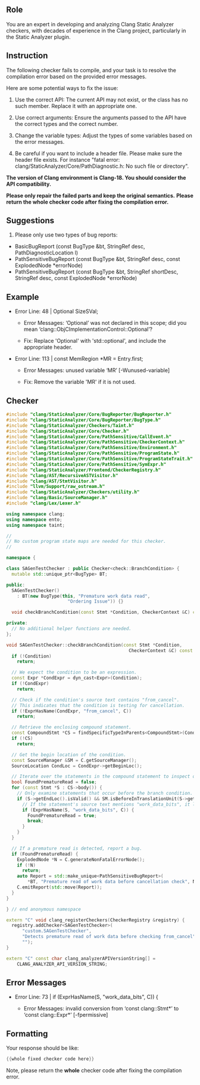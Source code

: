 ## Role

You are an expert in developing and analyzing Clang Static Analyzer checkers, with decades of experience in the Clang project, particularly in the Static Analyzer plugin.

## Instruction

The following checker fails to compile, and your task is to resolve the compilation error based on the provided error messages.

Here are some potential ways to fix the issue:

1. Use the correct API: The current API may not exist, or the class has no such member. Replace it with an appropriate one.

2. Use correct arguments: Ensure the arguments passed to the API have the correct types and the correct number.

3. Change the variable types: Adjust the types of some variables based on the error messages.

4. Be careful if you want to include a header file. Please make sure the header file exists. For instance "fatal error: clang/StaticAnalyzer/Core/PathDiagnostic.h: No such file or directory".

**The version of Clang environment is Clang-18. You should consider the API compatibility.**

**Please only repair the failed parts and keep the original semantics.**
**Please return the whole checker code after fixing the compilation error.**

## Suggestions

1. Please only use two types of bug reports:
  - BasicBugReport (const BugType &bt, StringRef desc, PathDiagnosticLocation l)
  - PathSensitiveBugReport (const BugType &bt, StringRef desc, const ExplodedNode *errorNode)
  - PathSensitiveBugReport (const BugType &bt, StringRef shortDesc, StringRef desc, const ExplodedNode *errorNode)

## Example

- Error Line: 48 |   Optional<DefinedOrUnknownSVal> SizeSVal; 

  - Error Messages: ‘Optional’ was not declared in this scope; did you mean ‘clang::ObjCImplementationControl::Optional’? 

  - Fix: Replace 'Optional<DefinedOrUnknownSVal>' with 'std::optional<DefinedOrUnknownSVal>', and include the appropriate header. 

- Error Line: 113 |     const MemRegion *MR = Entry.first;

    - Error Messages: unused variable ‘MR’ [-Wunused-variable]

    - Fix: Remove the variable 'MR' if it is not used.

## Checker

```cpp
#include "clang/StaticAnalyzer/Core/BugReporter/BugReporter.h"
#include "clang/StaticAnalyzer/Core/BugReporter/BugType.h"
#include "clang/StaticAnalyzer/Checkers/Taint.h"
#include "clang/StaticAnalyzer/Core/Checker.h"
#include "clang/StaticAnalyzer/Core/PathSensitive/CallEvent.h"
#include "clang/StaticAnalyzer/Core/PathSensitive/CheckerContext.h"
#include "clang/StaticAnalyzer/Core/PathSensitive/Environment.h"
#include "clang/StaticAnalyzer/Core/PathSensitive/ProgramState.h"
#include "clang/StaticAnalyzer/Core/PathSensitive/ProgramStateTrait.h"
#include "clang/StaticAnalyzer/Core/PathSensitive/SymExpr.h"
#include "clang/StaticAnalyzer/Frontend/CheckerRegistry.h"
#include "clang/AST/RecursiveASTVisitor.h"
#include "clang/AST/StmtVisitor.h"
#include "llvm/Support/raw_ostream.h"
#include "clang/StaticAnalyzer/Checkers/utility.h"
#include "clang/Basic/SourceManager.h"
#include "clang/Lex/Lexer.h"

using namespace clang;
using namespace ento;
using namespace taint;

//
// No custom program state maps are needed for this checker.
//

namespace {

class SAGenTestChecker : public Checker<check::BranchCondition> {
  mutable std::unique_ptr<BugType> BT;

public:
  SAGenTestChecker() 
    : BT(new BugType(this, "Premature work data read", 
                       "Ordering Issue")) {}

  void checkBranchCondition(const Stmt *Condition, CheckerContext &C) const;

private:
  // No additional helper functions are needed.
};

void SAGenTestChecker::checkBranchCondition(const Stmt *Condition,
                                              CheckerContext &C) const {
  if (!Condition)
    return;

  // We expect the condition to be an expression.
  const Expr *CondExpr = dyn_cast<Expr>(Condition);
  if (!CondExpr)
    return;

  // Check if the condition's source text contains "from_cancel".
  // This indicates that the condition is testing for cancellation.
  if (!ExprHasName(CondExpr, "from_cancel", C))
    return;

  // Retrieve the enclosing compound statement.
  const CompoundStmt *CS = findSpecificTypeInParents<CompoundStmt>(Condition, C);
  if (!CS)
    return;

  // Get the begin location of the condition.
  const SourceManager &SM = C.getSourceManager();
  SourceLocation CondLoc = CondExpr->getBeginLoc();

  // Iterate over the statements in the compound statement to inspect ordering.
  bool FoundPrematureRead = false;
  for (const Stmt *S : CS->body()) {
    // Only examine statements that occur before the branch condition.
    if (S->getEndLoc().isValid() && SM.isBeforeInTranslationUnit(S->getEndLoc(), CondLoc)) {
      // If the statement's source text mentions "work_data_bits", it likely contains the read.
      if (ExprHasName(S, "work_data_bits", C)) {
        FoundPrematureRead = true;
        break;
      }
    }
  }

  // If a premature read is detected, report a bug.
  if (FoundPrematureRead) {
    ExplodedNode *N = C.generateNonFatalErrorNode();
    if (!N)
      return;
    auto Report = std::make_unique<PathSensitiveBugReport>(
        *BT, "Premature read of work data before cancellation check", N);
    C.emitReport(std::move(Report));
  }
}

} // end anonymous namespace

extern "C" void clang_registerCheckers(CheckerRegistry &registry) {
  registry.addChecker<SAGenTestChecker>(
      "custom.SAGenTestChecker", 
      "Detects premature read of work data before checking from_cancel",
      "");
}

extern "C" const char clang_analyzerAPIVersionString[] =
    CLANG_ANALYZER_API_VERSION_STRING;

```

## Error Messages 

- Error Line: 73 |       if (ExprHasName(S, "work_data_bits", C)) {

	- Error Messages: invalid conversion from ‘const clang::Stmt*’ to ‘const clang::Expr*’ [-fpermissive]



## Formatting 

Your response should be like: 

```cpp
{{whole fixed checker code here}}
```

Note, please return the **whole** checker code after fixing the compilation error.